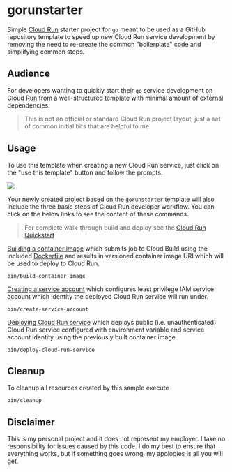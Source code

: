 # gorunstarter

Simple [Cloud Run](https://cloud.google.com/run/) starter project for `go` meant to be used as a GitHub repository template to speed up new Cloud Run service development by removing the need to re-create the common "boilerplate" code and simplifying common steps.

## Audience

For developers wanting to quickly start their `go` service development on [Cloud Run](https://cloud.google.com/run/) from a well-structured template with minimal amount of external dependencies.

> This is not an official or standard Cloud Run project layout, just a set of common initial bits that are helpful to me.

## Usage

To use this template when creating a new Cloud Run service, just click on the "use this template" button and follow the prompts.

![](https://help.github.com/assets/images/help/repository/use-this-template-button.png)

Your newly created project based on the `gorunstarter` template will also include the three basic steps of Cloud Run developer workflow. You can click on the below links to see the content of these commands.

> For complete walk-through build and deploy see the [Cloud Run Quickstart](https://cloud.google.com/run/docs/quickstarts/build-and-deploy)

[Building a container image](bin/build-container-image) which submits job to Cloud Build using the included [Dockerfile](./Dockerfile) and results in versioned container image URI which will be used to deploy to Cloud Run.

```shell
bin/build-container-image
```

[Creating a service account](bin/create-service-account) which configures least privilege IAM service account which identity the deployed Cloud Run service will run under.

```shell
bin/create-service-account
```

[Deploying Cloud Run service](bin/deploy-cloud-run-service) which deploys public (i.e. unauthenticated) Cloud Run service configured with environment variable and service account identity using the previously built container image.

```shell
bin/deploy-cloud-run-service
```

## Cleanup

To cleanup all resources created by this sample execute

```shell
bin/cleanup
```

## Disclaimer

This is my personal project and it does not represent my employer. I take no responsibility for issues caused by this code. I do my best to ensure that everything works, but if something goes wrong, my apologies is all you will get.